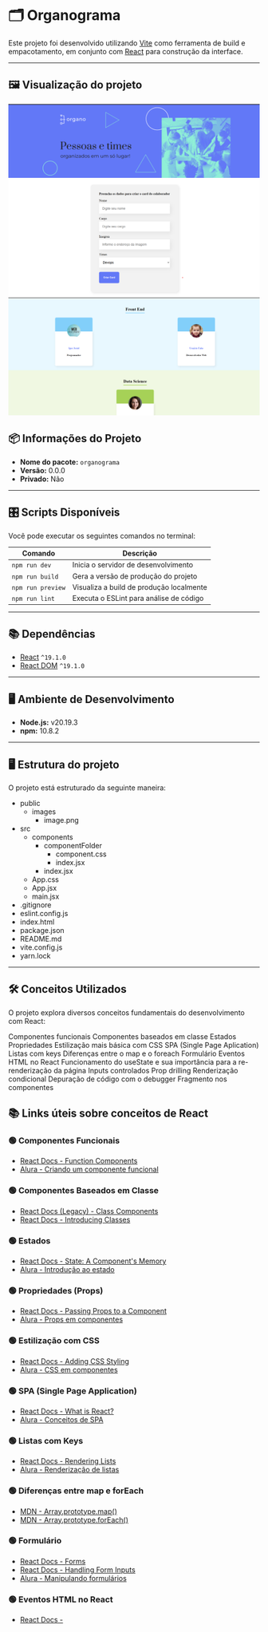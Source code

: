 # 🗂️ Organograma

Este projeto foi desenvolvido utilizando [Vite](https://vitejs.dev/) como ferramenta de build 
e empacotamento, em conjunto com [React](https://react.dev/) para construção da interface.

---

## 🖼️ Visualização do projeto

![banner de cabeçalho do projeto](/public/prints/banner.png)
![formulário para inserção dos funcionários no projeto](/public/prints/form.png)
![sessão de apresentação dos times](/public/prints/sectionTeams.png)

## 📦 Informações do Projeto

- **Nome do pacote:** `organograma`
- **Versão:** 0.0.0
- **Privado:** Não

---

## 🎛️ Scripts Disponíveis

Você pode executar os seguintes comandos no terminal:

| Comando             | Descrição                                                 |
|---------------------|-----------------------------------------------------------|
| `npm run dev`       | Inicia o servidor de desenvolvimento                      |
| `npm run build`     | Gera a versão de produção do projeto                      |
| `npm run preview`   | Visualiza a build de produção localmente                  |
| `npm run lint`      | Executa o ESLint para análise de código                   |

---

## 📚 Dependências

- [React](https://react.dev/) `^19.1.0`
- [React DOM](https://react.dev/reference/react-dom) `^19.1.0`

---

## 🖥️ Ambiente de Desenvolvimento

- **Node.js:** v20.19.3
- **npm:** 10.8.2

---

## 🖥️ Estrutura do projeto

O projeto está estruturado da seguinte maneira:

- public
  - images
    - image.png
- src
  - components
    - componentFolder
      - component.css
      - index.jsx
    - index.jsx
  - App.css
  - App.jsx
  - main.jsx
- .gitignore
- eslint.config.js
- index.html
- package.json
- README.md
- vite.config.js
- yarn.lock

---

## 🛠️ Conceitos Utilizados

O projeto explora diversos conceitos fundamentais do desenvolvimento com React:

Componentes funcionais
Componentes baseados em classe
Estados
Propriedades
Estilização mais básica com CSS
SPA (Single Page Aplication)
Listas com keys
Diferenças entre o map e o foreach
Formulário
Eventos HTML no React
Funcionamento do useState e sua importância para a re-renderização da página
Inputs controlados
Prop drilling
Renderização condicional
Depuração de código com o debugger
Fragmento nos componentes

## 📚 Links úteis sobre conceitos de React

### 🟢 Componentes Funcionais
- [React Docs - Function Components](https://react.dev/learn/your-first-component)
- [Alura - Criando um componente funcional](https://cursos.alura.com.br/course/react-desenvolvendo-com-js-react)

### 🟢 Componentes Baseados em Classe
- [React Docs (Legacy) - Class Components](https://legacy.reactjs.org/docs/react-component.html)
- [React Docs - Introducing Classes](https://legacy.reactjs.org/docs/components-and-props.html#function-and-class-components)

### 🟢 Estados
- [React Docs - State: A Component's Memory](https://react.dev/learn/state-a-components-memory)
- [Alura - Introdução ao estado](https://cursos.alura.com.br/course/react-desenvolvendo-com-js-react)

### 🟢 Propriedades (Props)
- [React Docs - Passing Props to a Component](https://react.dev/learn/passing-props-to-a-component)
- [Alura - Props em componentes](https://cursos.alura.com.br/course/react-desenvolvendo-com-js-react)

### 🟢 Estilização com CSS
- [React Docs - Adding CSS Styling](https://react.dev/learn/adding-styles)
- [Alura - CSS em componentes](https://cursos.alura.com.br/course/react-desenvolvendo-com-js-react)

### 🟢 SPA (Single Page Application)
- [React Docs - What is React?](https://react.dev/learn#react-is-a-library)
- [Alura - Conceitos de SPA](https://cursos.alura.com.br/course/react-desenvolvendo-com-js-react)

### 🟢 Listas com Keys
- [React Docs - Rendering Lists](https://react.dev/learn/rendering-lists)
- [Alura - Renderização de listas](https://cursos.alura.com.br/course/react-desenvolvendo-com-js-react)

### 🟢 Diferenças entre map e forEach
- [MDN - Array.prototype.map()](https://developer.mozilla.org/en-US/docs/Web/JavaScript/Reference/Global_Objects/Array/map)
- [MDN - Array.prototype.forEach()](https://developer.mozilla.org/en-US/docs/Web/JavaScript/Reference/Global_Objects/Array/forEach)

### 🟢 Formulário
- [React Docs - Forms](https://react.dev/learn/forms)
- [React Docs - Handling Form Inputs](https://react.dev/learn/forms)
- [Alura - Manipulando formulários](https://cursos.alura.com.br/course/react-desenvolvendo-com-js-react)

### 🟢 Eventos HTML no React
- [React Docs -]()
